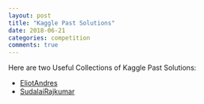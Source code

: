 ```yaml
---
layout: post
title: "Kaggle Past Solutions"
date: 2018-06-21
categories: competition
comments: true
---
```


Here are two Useful Collections of Kaggle Past Solutions:

- [EliotAndres](http://ndres.me/kaggle-past-solutions/)
- [SudalaiRajkumar](https://www.kaggle.com/sudalairajkumar/winning-solutions-of-kaggle-competitions/)
